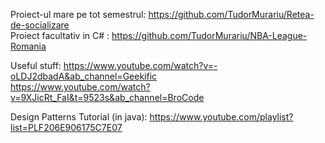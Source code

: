 Proiect-ul mare pe tot semestrul: https://github.com/TudorMurariu/Retea-de-socializare <br>
Proiect facultativ in C# : https://github.com/TudorMurariu/NBA-League-Romania <br>

Useful stuff: https://www.youtube.com/watch?v=-oLDJ2dbadA&ab_channel=Geekific <br>
https://www.youtube.com/watch?v=9XJicRt_FaI&t=9523s&ab_channel=BroCode

Design Patterns Tutorial (in java):
https://www.youtube.com/playlist?list=PLF206E906175C7E07
